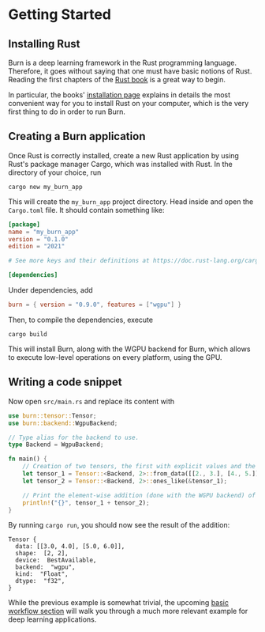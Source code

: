 # Getting Started

## Installing Rust

Burn is a deep learning framework in the Rust programming language. Therefore, it goes without
saying that one must have basic notions of Rust. Reading the first chapters of the
[Rust book](https://doc.rust-lang.org/book/) is a great way to begin.

In particular, the books'
[installation page](https://doc.rust-lang.org/book/ch01-01-installation.html) explains in details
the most convenient way for you to install Rust on your computer, which is the very first thing to
do in order to run Burn.

## Creating a Burn application

Once Rust is correctly installed, create a new Rust application by using Rust's package manager
Cargo, which was installed with Rust. In the directory of your choice, run

```console
cargo new my_burn_app
```

This will create the `my_burn_app` project directory. Head inside and open the `Cargo.toml` file. It
should contain something like:

```toml
[package]
name = "my_burn_app"
version = "0.1.0"
edition = "2021"

# See more keys and their definitions at https://doc.rust-lang.org/cargo/reference/manifest.html

[dependencies]
```

Under dependencies, add

```toml
burn = { version = "0.9.0", features = ["wgpu"] }
```

Then, to compile the dependencies, execute

```console
cargo build
```

This will install Burn, along with the WGPU backend for Burn, which allows to execute low-level
operations on every platform, using the GPU.

## Writing a code snippet

Now open `src/main.rs` and replace its content with

```rust
use burn::tensor::Tensor;
use burn::backend::WgpuBackend;

// Type alias for the backend to use.
type Backend = WgpuBackend;

fn main() {
    // Creation of two tensors, the first with explicit values and the second one with ones, with the same shape as the first
    let tensor_1 = Tensor::<Backend, 2>::from_data([[2., 3.], [4., 5.]]);
    let tensor_2 = Tensor::<Backend, 2>::ones_like(&tensor_1);

    // Print the element-wise addition (done with the WGPU backend) of the two tensors.
    println!("{}", tensor_1 + tensor_2);
}
```

By running `cargo run`, you should now see the result of the addition:

```console
Tensor {
  data: [[3.0, 4.0], [5.0, 6.0]],
  shape:  [2, 2],
  device:  BestAvailable,
  backend:  "wgpu",
  kind:  "Float",
  dtype:  "f32",
}
```

While the previous example is somewhat trivial, the upcoming
[basic workflow section](./basic-workflow/README.md) will walk you through a much more relevant
example for deep learning applications.
